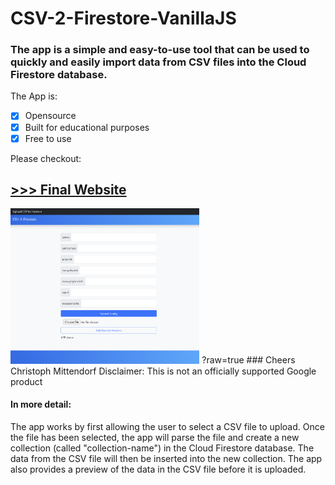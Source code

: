 # CSV-2-Firestore-VanillaJS

### The app is a simple and easy-to-use tool that can be used to quickly and easily import data from CSV files into the Cloud Firestore database.
The App is:

- [x] Opensource
- [x] Built for educational purposes
- [x] Free to use

Please checkout:
## [>>> Final Website](https://csv2firestore-import.web.app/ "CSV2Firestore")

<img src="https://github.com/Cassini-chris/CSV2Firestore-VanillaJS/blob/main/_GITHUB/readme%20/images/webapp.png" alt="APP" width="60%">
          ?raw=true
### Cheers Christoph Mittendorf
Disclaimer: This is not an officially supported Google product

#### In more detail:
The app works by first allowing the user to select a CSV file to upload. Once the file has been selected, the app will parse the file and create a new collection (called "collection-name") in the Cloud Firestore database. The data from the CSV file will then be inserted into the new collection. The app also provides a preview of the data in the CSV file before it is uploaded.

